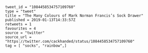 ```
tweet_id = "1084458534757109760"
type = "tweet"
title = "The Many Colours of Mark Norman Francis’s Sock Drawer"
published = 2019-01-13T14:33:57Z
retweets = 1
favourites = 4
source = "twitter"
source_url = "https://twitter.com/cackhanded/status/1084458534757109760"
tag = [ "socks", "rainbow",]
```



<p class='image'><img src='http://mnf.m17s.net/2019/01/13/DwzFRsGWwAIUtXz.jpg' alt=''></p>

